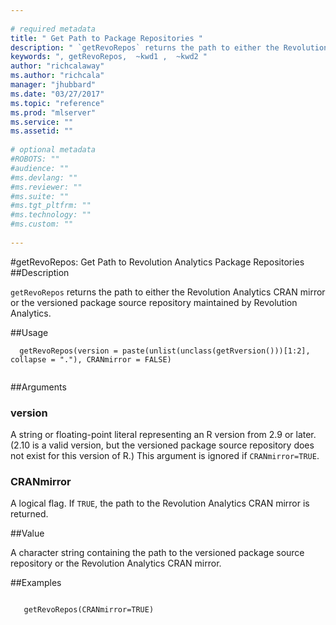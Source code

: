 ```yaml
--- 
 
# required metadata 
title: " Get Path to Package Repositories " 
description: " `getRevoRepos` returns the path to either the Revolution Analytics CRAN mirror or the versioned package source repository maintained by Microsoft. " 
keywords: ", getRevoRepos,  ~kwd1 ,  ~kwd2 " 
author: "richcalaway"
ms.author: "richcala" 
manager: "jhubbard" 
ms.date: "03/27/2017" 
ms.topic: "reference" 
ms.prod: "mlserver" 
ms.service: "" 
ms.assetid: "" 
 
# optional metadata 
#ROBOTS: "" 
#audience: "" 
#ms.devlang: "" 
#ms.reviewer: "" 
#ms.suite: "" 
#ms.tgt_pltfrm: "" 
#ms.technology: "" 
#ms.custom: "" 
 
--- 
```

 
 
 
 #getRevoRepos:  Get Path to Revolution Analytics Package Repositories  
 ##Description
 
`getRevoRepos` returns the path to either the Revolution Analytics CRAN mirror or the
versioned package source repository maintained by Revolution Analytics.
 
 
 ##Usage

```   
  getRevoRepos(version = paste(unlist(unclass(getRversion()))[1:2], collapse = "."), CRANmirror = FALSE)
 
```
 
 ##Arguments

   
    
 ### version
  A string or floating-point literal representing an R version from 2.9 or later. (2.10 is a valid version, but the versioned package source repository does not exist for this version of R.) This argument is ignored if `CRANmirror=TRUE`.  
  
    
 ### CRANmirror
  A logical flag. If `TRUE`, the path to the Revolution Analytics CRAN mirror is returned.  
  
 
 
 ##Value
 
A character string containing the path to the versioned package source repository
or the Revolution Analytics CRAN mirror.
 
 

 
 

 
 
 
 
 
 
 ##Examples

 ```
   
    getRevoRepos(CRANmirror=TRUE)
 
```
 
 
 
